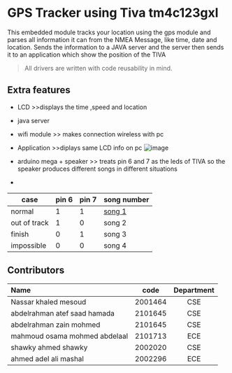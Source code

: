 # GPS Tracker using Tiva tm4c123gxl

This embedded module tracks your location using the gps module and parses all information it can from the NMEA Message, like time, date and location. Sends the information to a JAVA server and the server then sends it to an application which show the position of the TIVA

> All drivers are written with code reusability in mind.
## Extra features 
* LCD >>displays the time ,speed and location 
* java server 
* wifi module >> makes connection wireless with pc
* Application >>diplays same LCD info on pc ![image](https://github.com/abdlrhman08/GPS-Tracker-Tiva/assets/131257593/f4245fdb-e9ab-42b1-b034-9010bcd61ede)


* arduino mega + speaker >> treats pin 6 and 7 as the leds of TIVA so the speaker produces different songs in different situations

* 
|case         | pin 6    |pin 7  | song number |
| --- | --- | --- | --- |
|normal       |  1       |  1    |[ song 1  ](https://github.com/abdlrhman08/GPS-Tracker-Tiva/assets/131257593/dc533af5-15f0-44e5-ad75-5462614586d0)    |
|out of track |  1       |  0    | song 2      |
|finish       |  0       |  1    | song 3      |
|impossible   |  0       |  0    | song 4      |
## Contributors

|Name        | code    |Department  | 
| :--- | :---: | :---: |
|Nassar khaled mesoud | 2001464 | CSE|
|abdelrahman atef saad hamada |2101645| CSE|
|abdelrahman zain mohmed |2101645| CSE|
|mahmoud osama mohmed abdelaal| 2101713| ECE|
|shawky ahmed shawky |2002020 |CSE|
|ahmed adel ali mashal| 2002296 |ECE |


